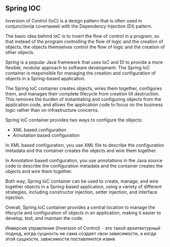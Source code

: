 ## Spring IOC

Inversion of Control (IoC) is a design pattern that is often used in conjunction(в сочетании) with the Dependency Injection (DI) pattern. 

The basic idea behind IoC is to invert the flow of control in a program, so that instead of the program controlling the flow of logic and the creation of objects, the objects themselves control the flow of logic and the creation of other objects.

Spring is a popular Java framework that uses IoC and DI to provide a more flexible, modular approach to software development. The Spring IoC container is responsible for managing the creation and configuration of objects in a Spring-based application.

The Spring IoC container creates objects, wires them together, configures them, and manages their complete lifecycle from creation till destruction. This removes the burden of instantiating and configuring objects from the application code, and allows the application code to focus on the business logic rather than on infrastructure concerns.

Spring IoC container provides two ways to configure the objects:

* XML based configuration
* Annotation based configuration

In XML based configuration, you use XML file to describe the configuration metadata and the container creates the objects and wire them together.

In Annotation based configuration, you use annotations in the Java source code to describe the configuration metadata and the container creates the objects and wire them together.

Both way, Spring IoC container can be used to create, manage, and wire together objects in a Spring-based application, using a variety of different strategies, including constructor injection, setter injection, and interface injection.

Overall, Spring IoC container provides a central location to manage the lifecycle and configuration of objects in an application, making it easier to develop, test, and maintain the code.

Инверсия управления (Inversion of Control) - это такой архитектурный подход, когда сущность не сама создает свои зависимости, а когда этой сущности, зависимости поставляются извне